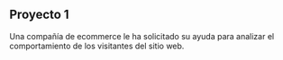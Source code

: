 ## Proyecto 1

Una compañía de ecommerce le ha solicitado su ayuda para analizar el comportamiento de los visitantes del sitio web.